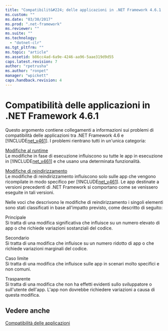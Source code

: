 ```yaml
---
title: "Compatibilit&#224; delle applicazioni in .NET Framework 4.6.1 | Microsoft Docs"
ms.custom: ""
ms.date: "03/30/2017"
ms.prod: ".net-framework"
ms.reviewer: ""
ms.suite: ""
ms.technology: 
  - "dotnet-clr"
ms.tgt_pltfrm: ""
ms.topic: "article"
ms.assetid: b86cc4ad-6a9e-4246-aa96-5aae319d9d55
caps.latest.revision: 7
author: "rpetrusha"
ms.author: "ronpet"
manager: "wpickett"
caps.handback.revision: 4
---
```

# Compatibilit&#224; delle applicazioni in .NET Framework 4.6.1
Questo argomento contiene collegamenti a informazioni sui problemi di compatibilità delle applicazioni tra .NET Framework 4.6 e [!INCLUDE[net_v461](../../../includes/net-v461-md.md)]. I problemi rientrano tutti in un'unica categoria:  
  
 [Modifiche al runtime](../../../docs/framework/migration-guide/runtime-changes-in-the-net-framework-4-6-1.md)  
 Le modifiche in fase di esecuzione influiscono su tutte le app in esecuzione in [!INCLUDE[net_v461](../../../includes/net-v461-md.md)] e che usano una determinata funzionalità.  
  
 [Modifiche di reindirizzamento](../../../docs/framework/migration-guide/retargeting-changes-in-the-net-framework-4-6-1.md)  
 Le modifiche di reindirizzamento influiscono solo sulle app che vengono ricompilate in modo specifico per [!INCLUDE[net_v461](../../../includes/net-v461-md.md)]. Le app destinate a versioni precedenti di .NET Framework si comportano come se venissero eseguite in tali versioni.  
  
 Nelle voci che descrivono le modifiche di reindirizzamento i singoli elementi sono stati classificati in base all'impatto previsto, come descritto di seguito:  
  
 Principale  
 Si tratta di una modifica significativa che influisce su un numero elevato di app o che richiede variazioni sostanziali del codice.  
  
 Secondario  
 Si tratta di una modifica che influisce su un numero ridotto di app o che richiede variazioni marginali del codice.  
  
 Caso limite  
 Si tratta di una modifica che influisce sulle app in scenari molto specifici e non comuni.  
  
 Trasparente  
 Si tratta di una modifica che non ha effetti evidenti sullo sviluppatore o sull'utente dell'app. L'app non dovrebbe richiedere variazioni a causa di questa modifica.  
  
## Vedere anche  
 [Compatibilità delle applicazioni](../../../docs/framework/migration-guide/application-compatibility.md)